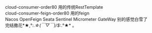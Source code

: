 cloud-consumer-order80 用的传统RestTemplate  
cloud-consumer-feign-order80 用的feign  
Nacos OpenFeign Seata Sentinel Micrometer GateWay  别的感觉白雪了  
完结撒花*★,°*:.☆(￣▽￣)/$:*.°★* 。